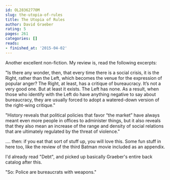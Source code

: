 ```yaml
---
id: OL28362770M
slug: the-utopia-of-rules
title: The Utopia of Rules
author: David Graeber
rating: 5
pages: 261
categories: []
reads:
- finished_at: '2015-04-02'
---
```

Another excellent non-fiction. My review is, read the following excerpts:

"Is there any wonder, then, that every time there is a social crisis, it is the Right, rather than the Left, which becomes the venue for the expression of popular anger? The Right, at least, has a critique of bureaucracy. It’s not a very good one. But at least it exists. The Left has none. As a result, when those who identify with the Left do have anything negative to say about bureaucracy, they are usually forced to adopt a watered-down version of the right-wing critique."

"History reveals that political policies that favor “the market” have always meant even more people in offices to administer things, but it also reveals that they also mean an increase of the range and density of social relations that are ultimately regulated by the threat of violence."

.... then: if you eat that sort of stuff up, you will love this. Some fun stuff in here too, like the review of the third Batman movie included as an appendix.

I'd already read "Debt", and picked up basically Graeber's entire back catalog after this.

"So: Police are bureaucrats with weapons."
